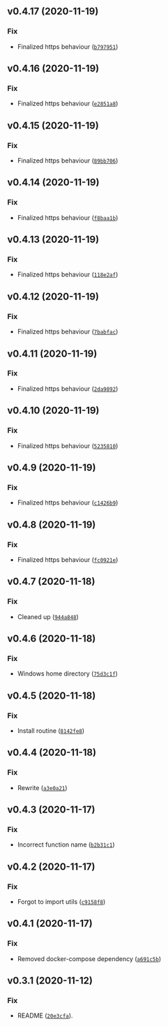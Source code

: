 <!--next-version-placeholder-->

## v0.4.17 (2020-11-19)
### Fix
* Finalized https behaviour ([`b797951`](https://github.com/wearep3r/backplane/commit/b797951950ee3850f72b83b1fc657ccc99a67b54))

## v0.4.16 (2020-11-19)
### Fix
* Finalized https behaviour ([`e2851a8`](https://github.com/wearep3r/backplane/commit/e2851a8b500856a61a7e6d691ef4cbda8a4ac892))

## v0.4.15 (2020-11-19)
### Fix
* Finalized https behaviour ([`89bb706`](https://github.com/wearep3r/backplane/commit/89bb706eedc80ebc372763e48a8952f480094daa))

## v0.4.14 (2020-11-19)
### Fix
* Finalized https behaviour ([`f8baa1b`](https://github.com/wearep3r/backplane/commit/f8baa1b229850c5814564d79b2d6ba01c26931fc))

## v0.4.13 (2020-11-19)
### Fix
* Finalized https behaviour ([`118e2af`](https://github.com/wearep3r/backplane/commit/118e2afefb837536bebd7a1dea1dd79ce5b213f8))

## v0.4.12 (2020-11-19)
### Fix
* Finalized https behaviour ([`7babfac`](https://github.com/wearep3r/backplane/commit/7babfac996343dbf55a2ef032cdca440afef5814))

## v0.4.11 (2020-11-19)
### Fix
* Finalized https behaviour ([`2da9892`](https://github.com/wearep3r/backplane/commit/2da9892f86b49fe5cc7fa8303e3c3c5eea7135a2))

## v0.4.10 (2020-11-19)
### Fix
* Finalized https behaviour ([`5235810`](https://github.com/wearep3r/backplane/commit/523581038324e0891be6908284b7d9e991148618))

## v0.4.9 (2020-11-19)
### Fix
* Finalized https behaviour ([`c1426b9`](https://github.com/wearep3r/backplane/commit/c1426b9289b8e6cdaea8ee0b1b62aca1ef60ec8f))

## v0.4.8 (2020-11-19)
### Fix
* Finalized https behaviour ([`fc0921e`](https://github.com/wearep3r/backplane/commit/fc0921ef0a011d6f46d527f166dfd57973788daa))

## v0.4.7 (2020-11-18)
### Fix
* Cleaned up ([`944a848`](https://github.com/wearep3r/backplane/commit/944a8482c2a2954c426ccdfbdcd1dd73e1942c79))

## v0.4.6 (2020-11-18)
### Fix
* Windows home directory ([`75d3c1f`](https://github.com/wearep3r/backplane/commit/75d3c1f7ef1c0a6053a807078113437704a4c238))

## v0.4.5 (2020-11-18)
### Fix
* Install routine ([`8142fe8`](https://github.com/wearep3r/backplane/commit/8142fe8e43e46fbcb3ea25ae878ecfe482ebf7e9))

## v0.4.4 (2020-11-18)
### Fix
* Rewrite ([`a3e0a21`](https://github.com/wearep3r/backplane/commit/a3e0a21e751d4752a73e003578b7a9d8de2adad6))

## v0.4.3 (2020-11-17)
### Fix
* Incorrect function name ([`b2b31c1`](https://github.com/wearep3r/backplane/commit/b2b31c1bcec4b174d2eb8d2d8f994dceaee24a60))

## v0.4.2 (2020-11-17)
### Fix
* Forgot to import utils ([`c9158f8`](https://github.com/wearep3r/backplane/commit/c9158f8fa6c1b0750ccb71394cd577ba259f4a27))

## v0.4.1 (2020-11-17)
### Fix
* Removed docker-compose dependency ([`a691c5b`](https://github.com/wearep3r/backplane/commit/a691c5b340897583e106cef6b72592ca0653f709))

## v0.3.1 (2020-11-12)
### Fix
* README ([`20e3cfa`](https://github.com/wearep3r/backplane/commit/20e3cfa3ae1a029733fe8bc0c56b7e9ca7a7384a)).